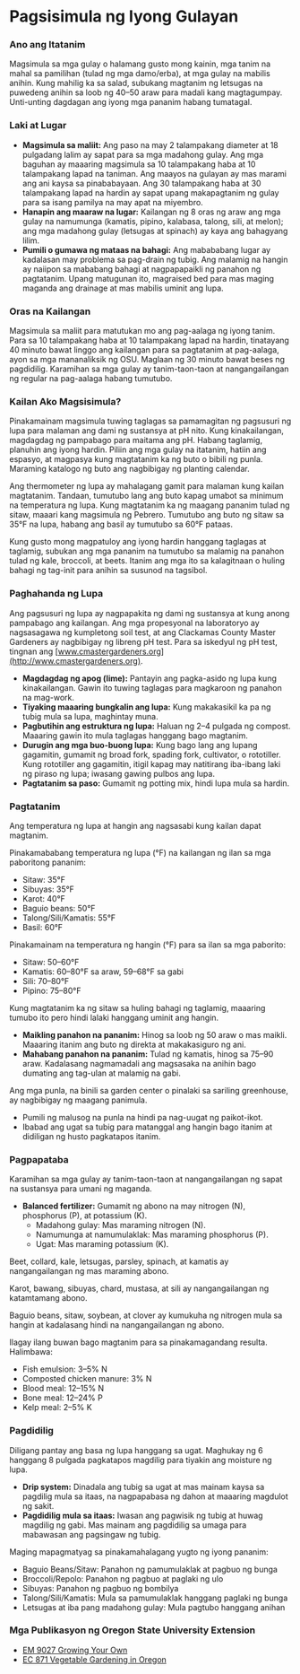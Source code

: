 # Pagsisimula ng Iyong Gulayan

### Ano ang Itatanim

Magsimula sa mga gulay o halamang gusto mong kainin, mga tanim na mahal sa pamilihan (tulad ng mga damo/erba), at mga gulay na mabilis anihin. Kung mahilig ka sa salad, subukang magtanim ng letsugas na puwedeng anihin sa loob ng 40–50 araw para madali kang magtagumpay. Unti-unting dagdagan ang iyong mga pananim habang tumatagal.

### Laki at Lugar

- **Magsimula sa maliit:** Ang paso na may 2 talampakang diameter at 18 pulgadang lalim ay sapat para sa mga madahong gulay. Ang mga baguhan ay maaaring magsimula sa 10 talampakang haba at 10 talampakang lapad na taniman. Ang maayos na gulayan ay mas marami ang ani kaysa sa pinababayaan. Ang 30 talampakang haba at 30 talampakang lapad na hardin ay sapat upang makapagtanim ng gulay para sa isang pamilya na may apat na miyembro.
- **Hanapin ang maaraw na lugar:** Kailangan ng 8 oras ng araw ang mga gulay na namumunga (kamatis, pipino, kalabasa, talong, sili, at melon); ang mga madahong gulay (letsugas at spinach) ay kaya ang bahagyang lilim.
- **Pumili o gumawa ng mataas na bahagi:** Ang mabababang lugar ay kadalasan may problema sa pag-drain ng tubig. Ang malamig na hangin ay naiipon sa mababang bahagi at nagpapapaikli ng panahon ng pagtatanim. Upang matugunan ito, magraised bed para mas maging maganda ang drainage at mas mabilis uminit ang lupa.

### Oras na Kailangan

Magsimula sa maliit para matutukan mo ang pag-aalaga ng iyong tanim. Para sa 10 talampakang haba at 10 talampakang lapad na hardin, tinatayang 40 minuto bawat linggo ang kailangan para sa pagtatanim at pag-aalaga, ayon sa mga mananaliksik ng OSU. Maglaan ng 30 minuto bawat beses ng pagdidilig. Karamihan sa mga gulay ay tanim-taon-taon at nangangailangan ng regular na pag-aalaga habang tumutubo.

### Kailan Ako Magsisimula?

Pinakamainam magsimula tuwing taglagas sa pamamagitan ng pagsusuri ng lupa para malaman ang dami ng sustansya at pH nito. Kung kinakailangan, magdagdag ng pampabago para maitama ang pH. Habang taglamig, planuhin ang iyong hardin. Piliin ang mga gulay na itatanim, hatiin ang espasyo, at magpasya kung magtatanim ka ng buto o bibili ng punla. Maraming katalogo ng buto ang nagbibigay ng planting calendar.

Ang thermometer ng lupa ay mahalagang gamit para malaman kung kailan magtatanim. Tandaan, tumutubo lang ang buto kapag umabot sa minimum na temperatura ng lupa. Kung magtatanim ka ng maagang pananim tulad ng sitaw, maaari kang magsimula ng Pebrero. Tumutubo ang buto ng sitaw sa 35°F na lupa, habang ang basil ay tumutubo sa 60°F pataas.

Kung gusto mong magpatuloy ang iyong hardin hanggang taglagas at taglamig, subukan ang mga pananim na tumutubo sa malamig na panahon tulad ng kale, broccoli, at beets. Itanim ang mga ito sa kalagitnaan o huling bahagi ng tag-init para anihin sa susunod na tagsibol.

### Paghahanda ng Lupa

Ang pagsusuri ng lupa ay nagpapakita ng dami ng sustansya at kung anong pampabago ang kailangan. Ang mga propesyonal na laboratoryo ay nagsasagawa ng kumpletong soil test, at ang Clackamas County Master Gardeners ay nagbibigay ng libreng pH test. Para sa iskedyul ng pH test, tingnan ang [www.cmastergardeners.org](http://www.cmastergardeners.org).

- **Magdagdag ng apog (lime):** Pantayin ang pagka-asido ng lupa kung kinakailangan. Gawin ito tuwing taglagas para magkaroon ng panahon na mag-work.
- **Tiyaking maaaring bungkalin ang lupa:** Kung makakasikil ka pa ng tubig mula sa lupa, maghintay muna.
- **Pagbutihin ang estruktura ng lupa:** Haluan ng 2–4 pulgada ng compost. Maaaring gawin ito mula taglagas hanggang bago magtanim.
- **Durugin ang mga buo-buong lupa:** Kung bago lang ang lupang gagamitin, gumamit ng broad fork, spading fork, cultivator, o rototiller. Kung rototiller ang gagamitin, itigil kapag may natitirang iba-ibang laki ng piraso ng lupa; iwasang gawing pulbos ang lupa.
- **Pagtatanim sa paso:** Gumamit ng potting mix, hindi lupa mula sa hardin.

### Pagtatanim

Ang temperatura ng lupa at hangin ang nagsasabi kung kailan dapat magtanim.


Pinakamababang temperatura ng lupa (°F) na kailangan ng ilan sa mga paboritong pananim:

- Sitaw: 35°F
- Sibuyas: 35°F
- Karot: 40°F
- Baguio beans: 50°F
- Talong/Sili/Kamatis: 55°F
- Basil: 60°F


Pinakamainam na temperatura ng hangin (°F) para sa ilan sa mga paborito:

- Sitaw: 50–60°F
- Kamatis: 60–80°F sa araw, 59–68°F sa gabi
- Sili: 70–80°F
- Pipino: 75–80°F

Kung magtatanim ka ng sitaw sa huling bahagi ng taglamig, maaaring tumubo ito pero hindi lalaki hanggang uminit ang hangin.


- **Maikling panahon na pananim:** Hinog sa loob ng 50 araw o mas maikli. Maaaring itanim ang buto ng direkta at makakasiguro ng ani.
- **Mahabang panahon na pananim:** Tulad ng kamatis, hinog sa 75–90 araw. Kadalasang nagmamadali ang magsasaka na anihin bago dumating ang tag-ulan at malamig na gabi.


Ang mga punla, na binili sa garden center o pinalaki sa sariling greenhouse, ay nagbibigay ng maagang panimula.

- Pumili ng malusog na punla na hindi pa nag-uugat ng paikot-ikot.
- Ibabad ang ugat sa tubig para matanggal ang hangin bago itanim at didiligan ng husto pagkatapos itanim.

### Pagpapataba

Karamihan sa mga gulay ay tanim-taon-taon at nangangailangan ng sapat na sustansya para umani ng maganda.

- **Balanced fertilizer:** Gumamit ng abono na may nitrogen (N), phosphorus (P), at potassium (K).
  - Madahong gulay: Mas maraming nitrogen (N).
  - Namumunga at namumulaklak: Mas maraming phosphorus (P).
  - Ugat: Mas maraming potassium (K).


Beet, collard, kale, letsugas, parsley, spinach, at kamatis ay nangangailangan ng mas maraming abono.


Karot, bawang, sibuyas, chard, mustasa, at sili ay nangangailangan ng katamtamang abono.


Baguio beans, sitaw, soybean, at clover ay kumukuha ng nitrogen mula sa hangin at kadalasang hindi na nangangailangan ng abono.


Ilagay ilang buwan bago magtanim para sa pinakamagandang resulta. Halimbawa:

- Fish emulsion: 3–5% N
- Composted chicken manure: 3% N
- Blood meal: 12–15% N
- Bone meal: 12–24% P
- Kelp meal: 2–5% K

### Pagdidilig

Diligang pantay ang basa ng lupa hanggang sa ugat. Maghukay ng 6 hanggang 8 pulgada pagkatapos magdilig para tiyakin ang moisture ng lupa.

- **Drip system:** Dinadala ang tubig sa ugat at mas mainam kaysa sa pagdilig mula sa itaas, na nagpapabasa ng dahon at maaaring magdulot ng sakit.
- **Pagdidilig mula sa itaas:** Iwasan ang pagwisik ng tubig at huwag magdilig ng gabi. Mas mainam ang pagdidilig sa umaga para mabawasan ang pagsingaw ng tubig.


Maging mapagmatyag sa pinakamahalagang yugto ng iyong pananim:

- Baguio Beans/Sitaw: Panahon ng pamumulaklak at pagbuo ng bunga
- Broccoli/Repolo: Panahon ng pagbuo at paglaki ng ulo
- Sibuyas: Panahon ng pagbuo ng bombilya
- Talong/Sili/Kamatis: Mula sa pamumulaklak hanggang paglaki ng bunga
- Letsugas at iba pang madahong gulay: Mula pagtubo hanggang anihan

### Mga Publikasyon ng Oregon State University Extension

- [EM 9027 Growing Your Own](https://catalog.extension.oregonstate.edu/em9027)
- [EC 871 Vegetable Gardening in Oregon](https://catalog.extension.oregonstate.edu/ec871)
